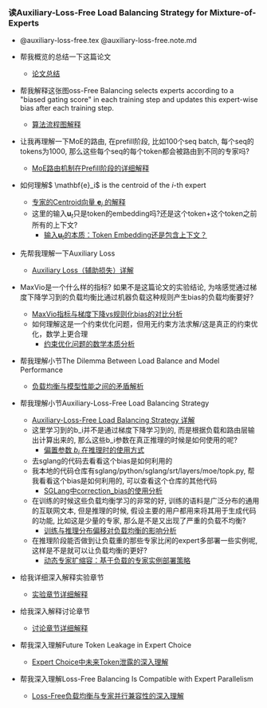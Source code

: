 ### 读Auxiliary-Loss-Free Load Balancing Strategy for Mixture-of-Experts

- @auxiliary-loss-free.tex @auxiliary-loss-free.note.md

- 帮我概览的总结一下这篇论文
  - [论文总结](auxiliary-loss-free-summary.md)

- 帮我解释这张图oss-Free Balancing selects experts according to a "biased gating score" in each training step and updates this expert-wise bias after each training step.
  - [算法流程图解释](loss-free-balancing-figure-explanation.md)
- 让我再理解一下MoE的路由, 在prefill阶段, 比如100个seq batch, 每个seq的tokens为1000, 那么这些每个seq的每个token都会被路由到不同的专家吗?
  - [MoE路由机制在Prefill阶段的详细解释](moe-routing-prefill-explanation.md)
- 如何理解$ \mathbf{e}_i$ is the centroid of the $i$-th expert
  - [专家的Centroid向量 $\mathbf{e}_i$ 的解释](expert-centroid-explanation.md)
  - 这里的输入$\mathbf{u}_t$只是token的embedding吗?还是这个token+这个token之前所有的上下文?
    - [输入$\mathbf{u}_t$的本质：Token Embedding还是包含上下文？](input-ut-context-explanation.md)
- 先帮我理解一下Auxiliary Loss
  - [Auxiliary Loss（辅助损失）详解](auxiliary-loss-explanation.md)
- MaxVio是一个什么样的指标? 如果不是这篇论文的实验结论, 为啥感觉通过梯度下降学习到的负载均衡比通过机器负载这种规则产生bias的负载均衡要好?
  - [MaxVio指标与梯度下降vs规则化bias的对比分析](maxvio-gradient-vs-bias-explanation.md)
  - 如何理解这是一个约束优化问题，但用无约束方法求解/这是真正的约束优化，数学上更合理
    - [约束优化问题的数学本质分析](constrained-optimization-explanation.md)

- 帮我理解小节The Dilemma Between Load Balance and Model Performance
  - [负载均衡与模型性能之间的矛盾解析](load-balance-performance-dilemma-explanation.md)
- 帮我理解小节Auxiliary-Loss-Free Load Balancing Strategy
  - [Auxiliary-Loss-Free Load Balancing Strategy 详解](auxiliary-loss-free-strategy-explanation.md)
  - 这里学习到的b_i并不是通过梯度下降学习到的, 而是根据负载和路由层输出计算出来的, 那么这些b_i参数在真正推理的时候是如何使用的呢?
    - [偏置参数 $b_i$ 在推理时的使用方式](bias-inference-usage-explanation.md)
  - 去sglang的代码去看看这个bias是如何利用的
  - 我本地的代码仓库有sglang/python/sglang/srt/layers/moe/topk.py, 帮我看看这个bias是如何利用的, 可以查看这个仓库的其他代码
    - [SGLang中correction_bias的使用分析](correction-bias-sglang-analysis.md)
  - 在训练的时候这些负载均衡学习的非常的好, 训练的语料是广泛分布的通用的互联网文本, 但是推理的时候, 假设主要的用户都用来将其用于生成代码的功能, 比如这是少量的专家, 那么是不是又出现了严重的负载不均衡?
    - [训练与推理分布偏移对负载均衡的影响分析](training-inference-distribution-shift-analysis.md)
  - 在推理阶段能否做到让负载重的那些专家比闲的expert多部署一些实例呢, 这样是不是就可以让负载均衡的更好?
    - [动态专家扩缩容：基于负载的专家实例部署策略](dynamic-expert-scaling-analysis.md)

- 给我详细深入解释实验章节
  - [实验章节详细解释](experiments-section-explanation.md)
- 给我深入解释讨论章节
  - [讨论章节详细解释](discussion-section-explanation.md)
- 帮我深入理解Future Token Leakage in Expert Choice
  - [Expert Choice中未来Token泄露的深入理解](future-token-leakage-expert-choice-explanation.md)
- 帮我深入理解Loss-Free Balancing Is Compatible with Expert Parallelism
  - [Loss-Free负载均衡与专家并行兼容性的深入理解](loss-free-expert-parallelism-compatibility.md)